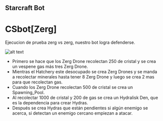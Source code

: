 ## Starcraft Bot ##
# CSbot[Zerg] #

Ejecucion de prueba zerg vs zerg, nuestro bot logra defenderse.

![alt text](https://github.com/uddua/Reconocimiento-de-flores/blob/master/StarCraft_Bot/myimage.gif)

* Primero se hace que los Zerg Drone recolectan 250 de cristal y se crea un vespene gas más tres Zerg Drone.
* Mientras el Hatchery este desocupado se crea Zerg Drones y se manda a recolectar minerales hasta tener 8 Zerg Drone y luego se crea 2 mas para que recolectan gas.
* Cuando los Zerg Drone recolectan 500 de cristal se crea un Spawning_Pool.
* Al recolectar 1000 de cristal y 200 de gas se crea un Hydralisk Den, que es la dependencia para crear Hydras.
* Después se crea Hydras que están pendientes si algún enemigo se acerca, si detectan un enemigo cercano empiezan a atacar.
